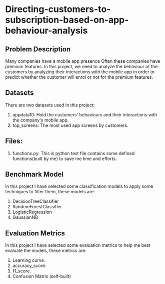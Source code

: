 # Directing-customers-to-subscription-based-on-app-behaviour-analysis

## Problem Description
Many companies have a mobile app presence Often these companies have premium features. In this project, we need to analyze the behaviour of the customers by analyzing their interactions with the mobile app in order to predict whether the customer will enrol or not for the premium features.


## Datasets
There are two datasets used in this project:
1. appdata10: Hold the customers' behaviours and their interactions with the company's mobile app.
2. top_screens: The most used app screens by customers.


## Files: 
1. functions.py: This is python text file contains some defined functions(built by me) to save me time and efforts.


## Benchmark Model
In this project I have selected some classification models to apply some techniques to filter them, these models are:
1. DecisionTreeClassifier 
2. RandomForestClassifier
3. LogisticRegression
4. GaussianNB


## Evaluation Metrics
In this project I have selected some evaluation metrics to help me best evaluate the models, these metrics are:
1. Learning curve.
2. accuracy_score.
3. f1_score.
4. Confusion Matrix (self-built)
